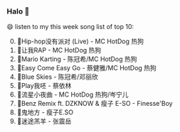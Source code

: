 

### Halo 👋

😄 listen to my this week song list of top 10:

0. 🌈Hip-hop没有派对 (Live) - MC HotDog 热狗
1. 🌈让我RAP - MC HotDog 热狗
2. 🌈Mario Karting - 陈冠希/MC HotDog 热狗
3. 🌈Easy Come Easy Go - 蔡健雅/MC HotDog 热狗
4. 🌈Blue Skies - 陈冠希/邓丽欣
5. 🌈Play我呸 - 蔡依林
6. 🌈流星小夜曲 - MC HotDog 热狗/岑宁儿
7. 🌈Benz Remix ft. DZKNOW & 瘦子 E-SO - Finesse'Boy
8. 🌈鬼地方 - 瘦子E.SO
9. 🌈迷途羔羊 - 张震岳

